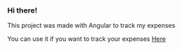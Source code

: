 <h3>Hi there!</h3>

<p>This project was made with Angular to track my expenses</p>

<p>You can use it if you want to track your expenses <a href="https://www.spendion.app">Here</a></p>
